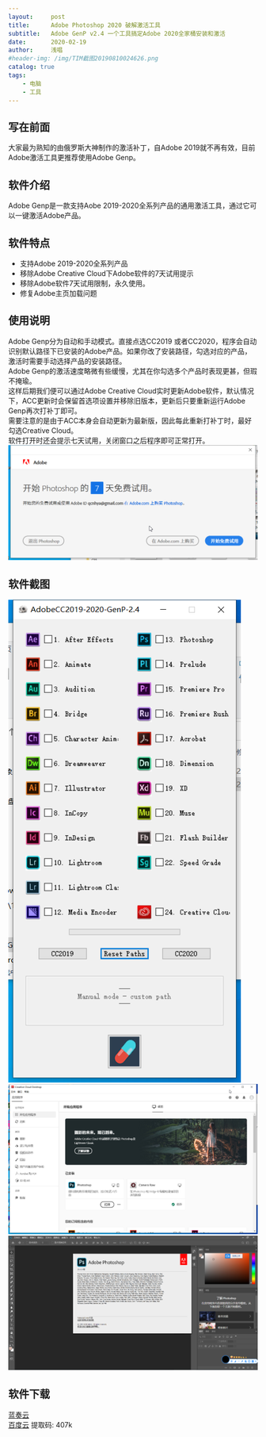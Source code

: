 ```yaml
---
layout:     post
title:      Adobe Photoshop 2020 破解激活工具
subtitle:   Adobe GenP v2.4 一个工具搞定Adobe 2020全家桶安装和激活
date:       2020-02-19
author:     浅唱
#header-img: /img/TIM截图20190810024626.png
catalog: true
tags:
    - 电脑
    - 工具
---
```



## 写在前面
大家最为熟知的由俄罗斯大神制作的激活补丁，自Adobe 2019就不再有效，目前Adobe激活工具更推荐使用Adobe Genp。  

## 软件介绍
Adobe Genp是一款支持Aobe 2019-2020全系列产品的通用激活工具，通过它可以一键激活Adobe产品。  

## 软件特点
+ 支持Adobe 2019-2020全系列产品
+ 移除Adobe Creative Cloud下Adobe软件的7天试用提示
+ 移除Adobe软件7天试用限制，永久使用。
+ 修复Adobe主页加载问题

## 使用说明
Adobe Genp分为自动和手动模式。直接点选CC2019 或者CC2020，程序会自动识别默认路径下已安装的Adobe产品。如果你改了安装路径，勾选对应的产品，激活时需要手动选择产品的安装路径。  
Adobe Genp的激活速度略微有些缓慢，尤其在你勾选多个产品时表现更甚，但瑕不掩瑜。  
这样后期我们便可以通过Adobe Creative Cloud实时更新Adobe软件，默认情况下，ACC更新时会保留首选项设置并移除旧版本，更新后只要重新运行Adobe Genp再次打补丁即可。  
需要注意的是由于ACC本身会自动更新为最新版，因此每此重新打补丁时，最好勾选Creative Cloud。  
软件打开时还会提示七天试用，关闭窗口之后程序即可正常打开。  
![QQ拼音截图20200219214443.png](/img/QQ拼音截图20200219214443.png)  

## 软件截图
![QQ拼音截图20200219213929.png](/img/QQ拼音截图20200219213929.png)
![QQ拼音截图20200219214045.png](/img/QQ拼音截图20200219214045.png)
![QQ拼音截图20200219214529.png](/img/QQ拼音截图20200219214529.png)

## 软件下载
[蓝奏云](https://www.lanzous.com/i9hvhba)   
[百度云](https://pan.baidu.com/s/1oAsB96Bvg-Jvwhx6x9b8iA) 提取码: 407k  
      
